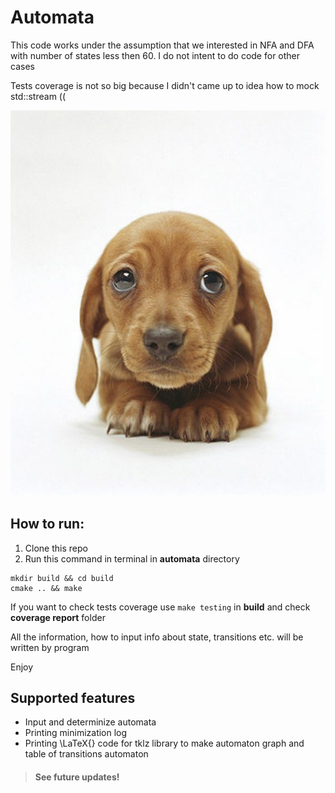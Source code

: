 # Automata
This code works under the assumption that we interested in NFA and DFA with number of states less then 60. I do not intent to do code for other cases

Tests coverage is not so big because I didn't came up to idea how to mock std::stream ((

![sad puppy image](extra/puppy.jpg)

## How to run:
1. Clone this repo
2. Run this command in terminal in **automata** directory
```
mkdir build && cd build
cmake .. && make
```
If you want to check tests coverage use `make testing` in **build** and check **coverage report** folder

All the information, how to input info about state, transitions etc. will be written by program

Enjoy


## Supported features
 * Input and determinize automata
 * Printing minimization log
 * Printing \LaTeX{} code for tklz library to make automaton graph and table of transitions automaton


> #### See future updates!

